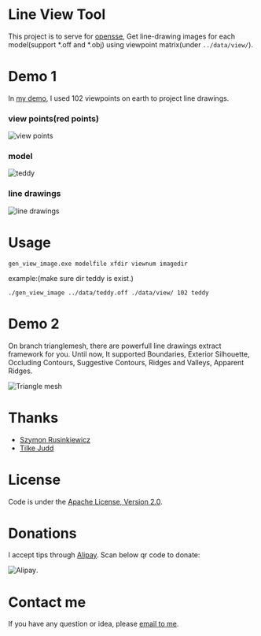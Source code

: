 Line View Tool
==============

This project is to serve for [opensse](https://github.com/zddhub/opensse), Get line-drawing images for each model(support *.off and *.obj) using viewpoint matrix(under `../data/view/`).

Demo 1
======

In [my demo](http://opensse.com), I used 102 viewpoints on earth to project line drawings.

### view points(red points)

![view points](http://img.blog.csdn.net/20140612163508796)

### model

![teddy](http://img.blog.csdn.net/20140613092351078)

### line drawings

![line drawings](http://img.blog.csdn.net/20140612163841031)

Usage
=====
```shell
gen_view_image.exe modelfile xfdir viewnum imagedir
```
example:(make sure dir teddy is exist.)
```shell
./gen_view_image ../data/teddy.off ./data/view/ 102 teddy
```

Demo 2
======

On branch trianglemesh, there are powerfull line drawings extract framework for you. Until now, It supported Boundaries, Exterior Silhouette, Occluding Contours, Suggestive Contours, Ridges and Valleys, Apparent Ridges.

![Triangle mesh](http://img.blog.csdn.net/20140613085209687)

Thanks
======
- [Szymon Rusinkiewicz](http://www.cs.princeton.edu/~smr/)
- [Tilke Judd](http://people.csail.mit.edu/tjudd/)

License
=======

Code is under the [Apache License, Version 2.0](http://www.apache.org/licenses/LICENSE-2.0).

Donations
=========

I accept tips through [Alipay](http://img.blog.csdn.net/20140506233949640). Scan below qr code to donate:

![Alipay](http://img.blog.csdn.net/20140506233949640 "Donation").

Contact me
==========

If you have any question or idea, please [email to me](mailto:zddhub@gmail.com).

